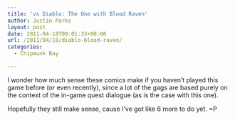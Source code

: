 ```yaml
---
title: 'vs Diablo: The One with Blood Raven'
author: Justin Parks
layout: post
date: 2011-04-18T08:01:33+00:00
url: /2011/04/18/diablo-blood-raven/
categories:
  - Chipmunk Bay

---
```

I wonder how much sense these comics make if you haven&#8217;t played this game before (or even recently), since a lot of the gags are based purely on the context of the in-game quest dialogue (as is the case with this one).

Hopefully they still make sense, cause I&#8217;ve got like 6 more to do yet. =P